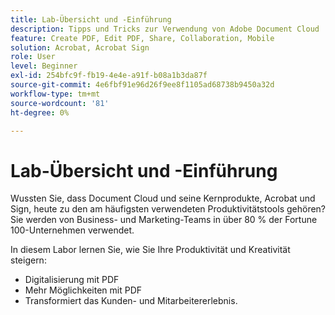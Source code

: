 ```yaml
---
title: Lab-Übersicht und -Einführung
description: Tipps und Tricks zur Verwendung von Adobe Document Cloud
feature: Create PDF, Edit PDF, Share, Collaboration, Mobile
solution: Acrobat, Acrobat Sign
role: User
level: Beginner
exl-id: 254bfc9f-fb19-4e4e-a91f-b08a1b3da87f
source-git-commit: 4e6fbf91e96d26f9ee8f1105ad68738b9450a32d
workflow-type: tm+mt
source-wordcount: '81'
ht-degree: 0%

---
```


# Lab-Übersicht und -Einführung

Wussten Sie, dass Document Cloud und seine Kernprodukte, Acrobat und Sign, heute zu den am häufigsten verwendeten Produktivitätstools gehören? Sie werden von Business- und Marketing-Teams in über 80 % der Fortune 100-Unternehmen verwendet.

In diesem Labor lernen Sie, wie Sie Ihre Produktivität und Kreativität steigern:

* Digitalisierung mit PDF
* Mehr Möglichkeiten mit PDF
* Transformiert das Kunden- und Mitarbeitererlebnis.
